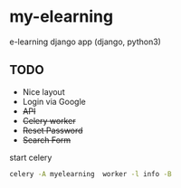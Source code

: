 # my-elearning
e-learning django app (django, python3)

## TODO
* Nice layout
* Login via Google
* ~~API~~
* ~~Celery worker~~
* ~~Reset Password~~
* ~~Search Form~~

start celery

```bash
celery -A myelearning  worker -l info -B
```